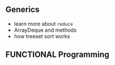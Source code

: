 
Generics
--------
-  learn more about `reduce`
- ArrayDeque and methods
- how treeset sort works

FUNCTIONAL Programming
-----------------------





